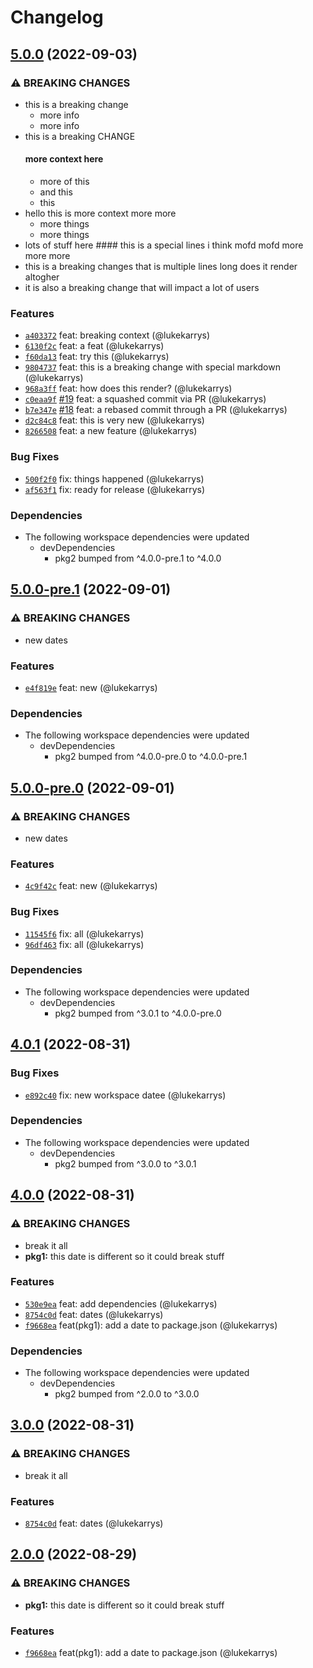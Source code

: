 # Changelog

## [5.0.0](https://github.com/npm/npm-cli-release-please/compare/pkg1-v5.0.0-pre.1...pkg1-v5.0.0) (2022-09-03)

### ⚠ BREAKING CHANGES

* this is a breaking change
    * more info
    * more info
* this is a breaking CHANGE
    #### more context here
    - more of this
    - and this
    - this
* hello this is more context more more
    - more things
    - more things
* lots of stuff here \#### this is a special lines i think mofd mofd more more more
* this is a breaking changes that is multiple lines long does it render altogher
* it is also a breaking change that will impact a lot of users

### Features

  * [`a403372`](https://github.com/npm/npm-cli-release-please/commit/a4033723d88cd9919374a3a6559d002635581549) feat: breaking context (@lukekarrys)
  * [`6130f2c`](https://github.com/npm/npm-cli-release-please/commit/6130f2c968308e330c0a511886bdbf3166860b37) feat: a feat (@lukekarrys)
  * [`f60da13`](https://github.com/npm/npm-cli-release-please/commit/f60da13a24e9db7318d68013c4775b1eb704dc2b) feat: try this (@lukekarrys)
  * [`9804737`](https://github.com/npm/npm-cli-release-please/commit/9804737ceebde84459d66cac6cab5b17fd7f4df7) feat: this is a breaking change with special markdown (@lukekarrys)
  * [`968a3ff`](https://github.com/npm/npm-cli-release-please/commit/968a3ff600cede309d8c0d3ba07cb46c565ecd82) feat: how does this render? (@lukekarrys)
  * [`c0eaa9f`](https://github.com/npm/npm-cli-release-please/commit/c0eaa9f3cca8613438b794118700a5be8e24c859) [#19](https://github.com/npm/npm-cli-release-please/pull/19) feat: a squashed commit via PR (@lukekarrys)
  * [`b7e347e`](https://github.com/npm/npm-cli-release-please/commit/b7e347e0ad1be89eed89c8f7e0bfe51165335da3) [#18](https://github.com/npm/npm-cli-release-please/pull/18) feat: a rebased commit through a PR (@lukekarrys)
  * [`d2c84c8`](https://github.com/npm/npm-cli-release-please/commit/d2c84c86bddba97e806176bf09a29d06d414a031) feat: this is very new (@lukekarrys)
  * [`8266508`](https://github.com/npm/npm-cli-release-please/commit/82665084a1f89869ae4323c3be152ffebd3be03d) feat: a new feature (@lukekarrys)

### Bug Fixes

  * [`500f2f0`](https://github.com/npm/npm-cli-release-please/commit/500f2f0c447cc7f0919cb38c59b5250200ae0a19) fix: things happened (@lukekarrys)
  * [`af563f1`](https://github.com/npm/npm-cli-release-please/commit/af563f1f6297f9c52bc9b878c57d516bb3682377) fix: ready for release (@lukekarrys)


### Dependencies

* The following workspace dependencies were updated
  * devDependencies
    * pkg2 bumped from ^4.0.0-pre.1 to ^4.0.0

## [5.0.0-pre.1](https://github.com/npm/npm-cli-release-please/compare/pkg1-v5.0.0-pre.0...pkg1-v5.0.0-pre.1) (2022-09-01)

### ⚠ BREAKING CHANGES

* new dates

### Features

  * [`e4f819e`](https://github.com/npm/npm-cli-release-please/commit/e4f819e67b607968ba4a6286d01a4f1819ab647e) feat: new (@lukekarrys)


### Dependencies

* The following workspace dependencies were updated
  * devDependencies
    * pkg2 bumped from ^4.0.0-pre.0 to ^4.0.0-pre.1

## [5.0.0-pre.0](https://github.com/npm/npm-cli-release-please/compare/pkg1-v4.0.1...pkg1-v5.0.0-pre.0) (2022-09-01)

### ⚠ BREAKING CHANGES

* new dates

### Features

  * [`4c9f42c`](https://github.com/npm/npm-cli-release-please/commit/4c9f42c1913769e53da8870ae25ddafe2767c3bb) feat: new (@lukekarrys)

### Bug Fixes

  * [`11545f6`](https://github.com/npm/npm-cli-release-please/commit/11545f6118497d638aa528d5ed522a9cf0b2af56) fix: all (@lukekarrys)
  * [`96df463`](https://github.com/npm/npm-cli-release-please/commit/96df46361834910fb83dae2e445021e85f10ce97) fix: all (@lukekarrys)


### Dependencies

* The following workspace dependencies were updated
  * devDependencies
    * pkg2 bumped from ^3.0.1 to ^4.0.0-pre.0

## [4.0.1](https://github.com/npm/npm-cli-release-please/compare/pkg1-v4.0.0...pkg1-v4.0.1) (2022-08-31)

### Bug Fixes

  * [`e892c40`](https://github.com/npm/npm-cli-release-please/commit/e892c4071bc09c1283d4dd6ce2f0fec340994662) fix: new workspace datee (@lukekarrys)


### Dependencies

* The following workspace dependencies were updated
  * devDependencies
    * pkg2 bumped from ^3.0.0 to ^3.0.1

## [4.0.0](https://github.com/npm/npm-cli-release-please/compare/pkg1-v3.0.0...pkg1-v4.0.0) (2022-08-31)

### ⚠ BREAKING CHANGES

* break it all
* **pkg1:** this date is different so it could break stuff

### Features

  * [`530e9ea`](https://github.com/npm/npm-cli-release-please/commit/530e9ea1e82bf526c5f710e803412833073593be) feat: add dependencies (@lukekarrys)
  * [`8754c0d`](https://github.com/npm/npm-cli-release-please/commit/8754c0d639e6d6b1a32747675691563792c00ba0) feat: dates (@lukekarrys)
  * [`f9668ea`](https://github.com/npm/npm-cli-release-please/commit/f9668eaf5b7ba81279c7fe62a2db18d2d6816408) feat(pkg1): add a date to package.json (@lukekarrys)


### Dependencies

* The following workspace dependencies were updated
  * devDependencies
    * pkg2 bumped from ^2.0.0 to ^3.0.0

## [3.0.0](https://github.com/npm/npm-cli-release-please/compare/pkg1-v2.0.0...pkg1-v3.0.0) (2022-08-31)

### ⚠ BREAKING CHANGES

* break it all

### Features

  * [`8754c0d`](https://github.com/npm/npm-cli-release-please/commit/8754c0d639e6d6b1a32747675691563792c00ba0) feat: dates (@lukekarrys)

## [2.0.0](https://github.com/npm/npm-cli-release-please/compare/pkg1-v1.0.0...pkg1-v2.0.0) (2022-08-29)

### ⚠ BREAKING CHANGES

* **pkg1:** this date is different so it could break stuff

### Features

  * [`f9668ea`](https://github.com/npm/npm-cli-release-please/commit/f9668eaf5b7ba81279c7fe62a2db18d2d6816408) feat(pkg1): add a date to package.json (@lukekarrys)
